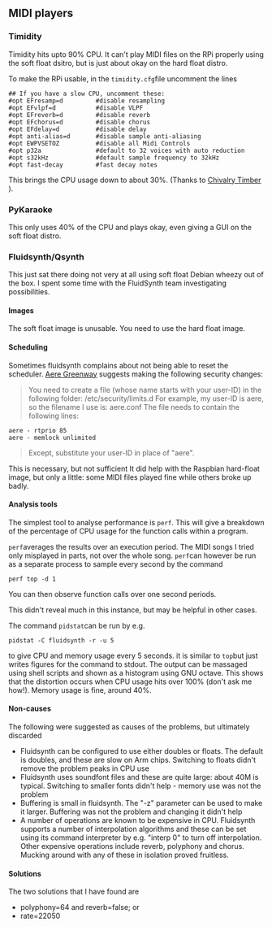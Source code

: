 
##  MIDI players 

###  Timidity 


Timidity hits upto 90% CPU. It can't play MIDI files on the RPi properly using the
soft float dsitro, but is just about okay on the hard float distro.


To make the RPi usable, in the `timidity.cfg`file uncomment the lines

```
## If you have a slow CPU, uncomment these:
#opt EFresamp=d         #disable resampling
#opt EFvlpf=d           #disable VLPF
#opt EFreverb=d         #disable reverb
#opt EFchorus=d         #disable chorus
#opt EFdelay=d          #disable delay
#opt anti-alias=d       #disable sample anti-aliasing
#opt EWPVSETOZ          #disable all Midi Controls
#opt p32a               #default to 32 voices with auto reduction
#opt s32kHz             #default sample frequency to 32kHz
#opt fast-decay         #fast decay notes
```


This brings the CPU usage down to about 30%.
(Thanks to [Chivalry Timber](http://chivalrytimberz.wordpress.com/2012/12/03/pi-lights/) ).

###  PyKaraoke 


This only uses 40% of the CPU and plays okay, even giving a GUI on the soft float distro.

###  Fluidsynth/Qsynth 


This just sat there doing not very at all using soft float Debian wheezy out of the box.
I spent some time with the FluidSynth team investigating possibilities.

####  Images 


The soft float image is unusable. You need to use the hard float image.

####  Scheduling 


Sometimes fluidsynth complains about not being able to reset the scheduler. [Aere Greenway](http://lists.gnu.org/archive/html/fluid-dev/2012-10/msg00018.html) suggests making the following security changes:


   > You need to create a file (whose name starts with your user-ID)
in the following folder:  /etc/security/limits.d
For example, my user-ID is aere, so the filename I use is: aere.conf
The file needs to contain the following lines:
```
aere - rtprio 85
aere - memlock unlimited
```


> Except, substitute your user-ID in place of "aere".




This is necessary, but not sufficient
It did help with the
Raspbian hard-float image, but only a little: some MIDI files played fine
while others broke up badly.

####  Analysis tools 


The simplest tool to analyse performance is `perf`.
This will give a breakdown of the percentage of CPU usage for
the function calls within a program.


 `perf`averages the results over an execution period.
The MIDI songs I tried only misplayed in parts, not over the whole
song. `perf`can however be run as a separate process
to sample every second
by the command

```
perf top -d 1
```


You can then observe function calls over one second periods.


This didn't reveal much in this instance, but may be helpful in other
cases.


The command `pidstat`can be run by e.g.

```
pidstat -C fluidsynth -r -u 5
```


to give CPU and memory usage every 5 seconds. it is similar to `top`but just writes figures for the command to stdout. The output can be massaged
using shell scripts and shown as a histogram using GNU octave.
This shows that the distortion occurs when CPU usage hits over 100% (don't
ask me how!). Memory usage is fine, around 40%.

#### Non-causes


The following were suggested as causes of the problems, but ultimately discarded

+ Fluidsynth can be configured to use either doubles or floats.
The default is doubles, and these are slow on Arm chips.
Switching to floats didn't remove the problem peaks in CPU use
+ Fluidsynth uses soundfont files and these are quite large: about 40M
is typical. Switching to smaller fonts didn't help - memory use was
not the problem
+ Buffering is small in fluidsynth. The "-z" parameter can be used to make
it larger. Buffering was not the problem and changing it didn't help
+ A number of operations are known to be expensive in CPU.
Fluidsynth supports a number of interpolation algorithms
and these can be set using its command interpreter by e.g.
"interp 0" to turn off interpolation.
Other expensive operations include reverb, polyphony and chorus.
Mucking around with any of these in isolation proved fruitless.



#### Solutions


The two solutions that I have found are

+ polyphony=64 and reverb=false; or
+ rate=22050


